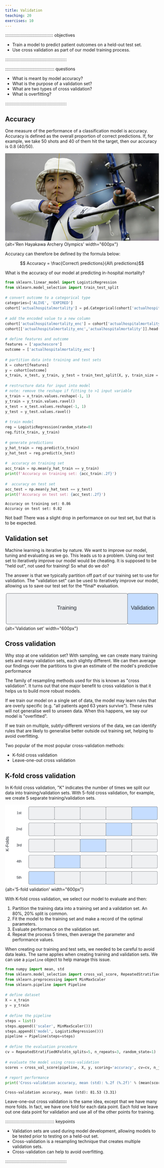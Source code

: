 ```yaml
---
title: Validation
teaching: 20
exercises: 10
---
```


::::::::::::::::::::::::::::::::::::::: objectives

- Train a model to predict patient outcomes on a held-out test set.
- Use cross validation as part of our model training process.

::::::::::::::::::::::::::::::::::::::::::::::::::

:::::::::::::::::::::::::::::::::::::::: questions

- What is meant by model accuracy?
- What is the purpose of a validation set?
- What are two types of cross validation?
- What is overfitting?

::::::::::::::::::::::::::::::::::::::::::::::::::

## Accuracy

One measure of the performance of a classification model is accuracy. Accuracy is defined as the overall proportion of correct predictions. If, for example, we take 50 shots and 40 of them hit the target, then our accuracy is 0.8 (40/50).

![](fig/japan_ren_hayakawa.jpg){alt='Ren Hayakawa Archery Olympics' width="600px"}

Accuracy can therefore be defined by the formula below:

$$ Accuracy = \frac{Correct\ predictions}{All\ predictions}$$

What is the accuracy of our model at predicting in-hospital mortality?

```python
from sklearn.linear_model import LogisticRegression
from sklearn.model_selection import train_test_split

# convert outcome to a categorical type
categories=['ALIVE', 'EXPIRED']
cohort['actualhospitalmortality'] = pd.Categorical(cohort['actualhospitalmortality'], categories=categories)

# add the encoded value to a new column
cohort['actualhospitalmortality_enc'] = cohort['actualhospitalmortality'].cat.codes
cohort[['actualhospitalmortality_enc','actualhospitalmortality']].head()

# define features and outcome
features = ['apachescore']
outcome = ['actualhospitalmortality_enc']

# partition data into training and test sets
X = cohort[features]
y = cohort[outcome]
x_train, x_test, y_train, y_test = train_test_split(X, y, train_size = 0.7, random_state = 42)

# restructure data for input into model
# note: remove the reshape if fitting to >1 input variable
x_train = x_train.values.reshape(-1, 1)
y_train = y_train.values.ravel()
x_test = x_test.values.reshape(-1, 1)
y_test = y_test.values.ravel()

# train model
reg = LogisticRegression(random_state=0)
reg.fit(x_train, y_train)

# generate predictions
y_hat_train = reg.predict(x_train)
y_hat_test = reg.predict(x_test)

#  accuracy on training set
acc_train = np.mean(y_hat_train == y_train)
print(f'Accuracy on training set: {acc_train:.2f}')

#  accuracy on test set
acc_test = np.mean(y_hat_test == y_test)
print(f'Accuracy on test set: {acc_test:.2f}')
```

```output
Accuracy on training set: 0.86
Accuracy on test set: 0.82
```

Not bad! There was a slight drop in performance on our test set, but that is to be expected.

## Validation set

Machine learning is iterative by nature. We want to improve our model, tuning and evaluating as we go. This leads us to a problem. Using our test set to iteratively improve our model would be cheating. It is supposed to be "held out", not used for training! So what do we do?

The answer is that we typically partition off part of our training set to use for validation. The "validation set" can be used to iteratively improve our model, allowing us to save our test set for the \*final\* evaluation.

![](fig/training_val_set.png){alt='Validation set' width="600px"}

## Cross validation

Why stop at one validation set? With sampling, we can create many training sets and many validation sets, each slightly different. We can then average our findings over the partitions to give an estimate of the model's predictive performance

The family of resampling methods used for this is known as "cross validation". It turns out that one major benefit to cross validation is that it helps us to build more robust models.

If we train our model on a single set of data, the model may learn rules that are overly specific (e.g. "all patients aged 63 years survive"). These rules will not generalise well to unseen data. When this happens, we say our model is "overfitted".

If we train on multiple, subtly-different versions of the data, we can identify rules that are likely to generalise better outside out training set, helping to avoid overfitting.

Two popular of the most popular cross-validation methods:

- K-fold cross validation
- Leave-one-out cross validation

## K-fold cross validation

In K-fold cross validation, "K" indicates the number of times we split our data into training/validation sets. With 5-fold cross validation, for example, we create 5 separate training/validation sets.

![](fig/k_fold_cross_val.png){alt='5-fold validation' width="600px"}

With K-fold cross validation, we select our model to evaluate and then:

1. Partition the training data into a training set and a validation set. An 80%, 20% split is common.
2. Fit the model to the training set and make a record of the optimal parameters.
3. Evaluate performance on the validation set.
4. Repeat the process 5 times, then average the parameter and performance values.

When creating our training and test sets, we needed to be careful to avoid data leaks. The same applies when creating training and validation sets. We can use a `pipeline` object to help manage this issue.

```python
from numpy import mean, std
from sklearn.model_selection import cross_val_score, RepeatedStratifiedKFold
from sklearn.preprocessing import MinMaxScaler
from sklearn.pipeline import Pipeline

# define dataset
X = x_train
y = y_train

# define the pipeline
steps = list()
steps.append(('scaler', MinMaxScaler()))
steps.append(('model', LogisticRegression()))
pipeline = Pipeline(steps=steps)

# define the evaluation procedure
cv = RepeatedStratifiedKFold(n_splits=5, n_repeats=3, random_state=1)

# evaluate the model using cross-validation
scores = cross_val_score(pipeline, X, y, scoring='accuracy', cv=cv, n_jobs=-1)

# report performance
print('Cross-validation accuracy, mean (std): %.2f (%.2f)' % (mean(scores)*100, std(scores)*100))
```

```output
Cross-validation accuracy, mean (std): 81.53 (3.31)
```

Leave-one-out cross validation is the same idea, except that we have many more folds. In fact, we have one fold for each data point. Each fold we leave out one data point for validation and use all of the other points for training.



:::::::::::::::::::::::::::::::::::::::: keypoints

- Validation sets are used during model development, allowing models to be tested prior to testing on a held-out set.
- Cross-validation is a resampling technique that creates multiple validation sets.
- Cross-validation can help to avoid overfitting.

::::::::::::::::::::::::::::::::::::::::::::::::::


